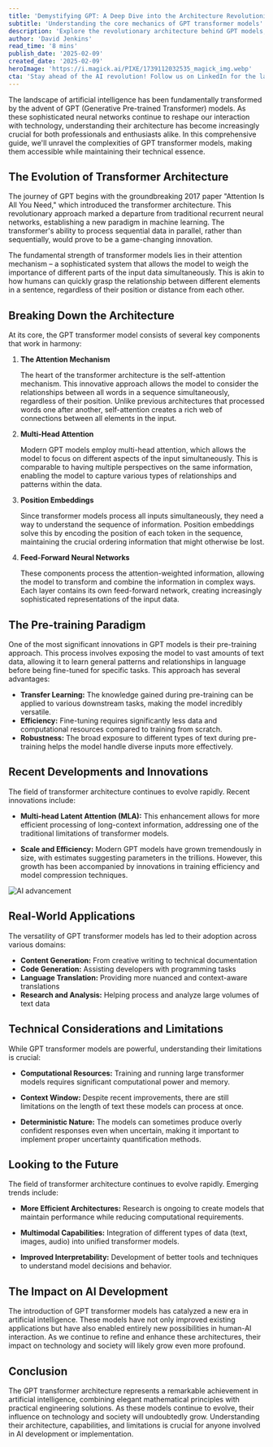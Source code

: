```yaml
---
title: 'Demystifying GPT: A Deep Dive into the Architecture Revolutionizing AI'
subtitle: 'Understanding the core mechanics of GPT transformer models'
description: 'Explore the revolutionary architecture behind GPT models, from their attention mechanisms to real-world applications. This comprehensive guide breaks down the technical components while examining recent innovations and future trends in transformer technology.'
author: 'David Jenkins'
read_time: '8 mins'
publish_date: '2025-02-09'
created_date: '2025-02-09'
heroImage: 'https://i.magick.ai/PIXE/1739112032535_magick_img.webp'
cta: 'Stay ahead of the AI revolution! Follow us on LinkedIn for the latest insights and developments in transformer architecture and artificial intelligence.'
---
```


The landscape of artificial intelligence has been fundamentally transformed by the advent of GPT (Generative Pre-trained Transformer) models. As these sophisticated neural networks continue to reshape our interaction with technology, understanding their architecture has become increasingly crucial for both professionals and enthusiasts alike. In this comprehensive guide, we'll unravel the complexities of GPT transformer models, making them accessible while maintaining their technical essence.

## The Evolution of Transformer Architecture

The journey of GPT begins with the groundbreaking 2017 paper "Attention Is All You Need," which introduced the transformer architecture. This revolutionary approach marked a departure from traditional recurrent neural networks, establishing a new paradigm in machine learning. The transformer's ability to process sequential data in parallel, rather than sequentially, would prove to be a game-changing innovation.

The fundamental strength of transformer models lies in their attention mechanism – a sophisticated system that allows the model to weigh the importance of different parts of the input data simultaneously. This is akin to how humans can quickly grasp the relationship between different elements in a sentence, regardless of their position or distance from each other.

## Breaking Down the Architecture

At its core, the GPT transformer model consists of several key components that work in harmony:

1. **The Attention Mechanism**

   The heart of the transformer architecture is the self-attention mechanism. This innovative approach allows the model to consider the relationships between all words in a sequence simultaneously, regardless of their position. Unlike previous architectures that processed words one after another, self-attention creates a rich web of connections between all elements in the input.

2. **Multi-Head Attention**

   Modern GPT models employ multi-head attention, which allows the model to focus on different aspects of the input simultaneously. This is comparable to having multiple perspectives on the same information, enabling the model to capture various types of relationships and patterns within the data.

3. **Position Embeddings**

   Since transformer models process all inputs simultaneously, they need a way to understand the sequence of information. Position embeddings solve this by encoding the position of each token in the sequence, maintaining the crucial ordering information that might otherwise be lost.

4. **Feed-Forward Neural Networks**

   These components process the attention-weighted information, allowing the model to transform and combine the information in complex ways. Each layer contains its own feed-forward network, creating increasingly sophisticated representations of the input data.

## The Pre-training Paradigm

One of the most significant innovations in GPT models is their pre-training approach. This process involves exposing the model to vast amounts of text data, allowing it to learn general patterns and relationships in language before being fine-tuned for specific tasks. This approach has several advantages:

- **Transfer Learning:** The knowledge gained during pre-training can be applied to various downstream tasks, making the model incredibly versatile.
- **Efficiency:** Fine-tuning requires significantly less data and computational resources compared to training from scratch.
- **Robustness:** The broad exposure to different types of text during pre-training helps the model handle diverse inputs more effectively.

## Recent Developments and Innovations

The field of transformer architecture continues to evolve rapidly. Recent innovations include:

- **Multi-head Latent Attention (MLA):** This enhancement allows for more efficient processing of long-context information, addressing one of the traditional limitations of transformer models.

- **Scale and Efficiency:** Modern GPT models have grown tremendously in size, with estimates suggesting parameters in the trillions. However, this growth has been accompanied by innovations in training efficiency and model compression techniques.

![AI advancement](https://i.magick.ai/PIXE/1739112032535_magick_img.webp)

## Real-World Applications

The versatility of GPT transformer models has led to their adoption across various domains:

- **Content Generation:** From creative writing to technical documentation
- **Code Generation:** Assisting developers with programming tasks
- **Language Translation:** Providing more nuanced and context-aware translations
- **Research and Analysis:** Helping process and analyze large volumes of text data

## Technical Considerations and Limitations

While GPT transformer models are powerful, understanding their limitations is crucial:

- **Computational Resources:** Training and running large transformer models requires significant computational power and memory.

- **Context Window:** Despite recent improvements, there are still limitations on the length of text these models can process at once.

- **Deterministic Nature:** The models can sometimes produce overly confident responses even when uncertain, making it important to implement proper uncertainty quantification methods.

## Looking to the Future

The field of transformer architecture continues to evolve rapidly. Emerging trends include:

- **More Efficient Architectures:** Research is ongoing to create models that maintain performance while reducing computational requirements.

- **Multimodal Capabilities:** Integration of different types of data (text, images, audio) into unified transformer models.

- **Improved Interpretability:** Development of better tools and techniques to understand model decisions and behavior.

## The Impact on AI Development

The introduction of GPT transformer models has catalyzed a new era in artificial intelligence. These models have not only improved existing applications but have also enabled entirely new possibilities in human-AI interaction. As we continue to refine and enhance these architectures, their impact on technology and society will likely grow even more profound.

## Conclusion

The GPT transformer architecture represents a remarkable achievement in artificial intelligence, combining elegant mathematical principles with practical engineering solutions. As these models continue to evolve, their influence on technology and society will undoubtedly grow. Understanding their architecture, capabilities, and limitations is crucial for anyone involved in AI development or implementation.
